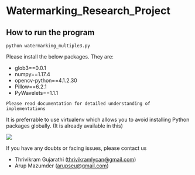 # Watermarking_Research_Project

## How to run the program 

 ```
python watermarking_multiple3.py
```
Please install the below packages. They are:
  * glob3==0.0.1
  * numpy==1.17.4
  * opencv-python==4.1.2.30
  * Pillow==6.2.1
  * PyWavelets==1.1.1
  
 ```
Please read documentation for detailed understanding of implementations
```
  
  It is preferrable to use virtualenv which allows you to avoid installing Python packages globally. (It is already available in this)
  
  
  ![](readmegif.gif)
  
If you have any doubts or facing issues, please contact us
  
  * Thrivikram Gujarathi (thrivikramlycan@gmail.com)
  * Arup Mazumder (arupseu@gmail.com)
  
